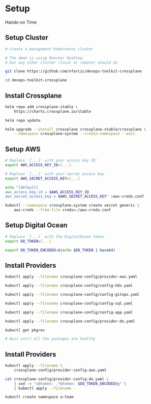 <!-- .slide: data-background="../img/background/hands-on.jpg" -->
# Setup

<div class="label">Hands-on Time</div>


## Setup Cluster

```bash
# Create a management Kubernetes cluster

# The demo is using Rancher Desktop,
# but any other cluster (local or remote) should do

git clone https://github.com/vfarcic/devops-toolkit-crossplane

cd devops-toolkit-crossplane
```


## Install Crossplane

```bash
helm repo add crossplane-stable \
    https://charts.crossplane.io/stable

helm repo update

helm upgrade --install crossplane crossplane-stable/crossplane \
    --namespace crossplane-system --create-namespace --wait
```


## Setup AWS

```bash
# Replace `[...]` with your access key ID`
export AWS_ACCESS_KEY_ID=[...]

# Replace `[...]` with your secret access key
export AWS_SECRET_ACCESS_KEY=[...]

echo "[default]
aws_access_key_id = $AWS_ACCESS_KEY_ID
aws_secret_access_key = $AWS_SECRET_ACCESS_KEY" >aws-creds.conf

kubectl --namespace crossplane-system create secret generic \
    aws-creds --from-file creds=./aws-creds.conf
```


## Setup Digital Ocean

```bash
# Replace `[...]` with the DigitalOcean token
export DO_TOKEN=[...]

export DO_TOKEN_ENCODED=$(echo $DO_TOKEN | base64)
```


## Install Providers

```bash
kubectl apply --filename crossplane-config/provider-aws.yaml

kubectl apply --filename crossplane-config/config-k8s.yaml

kubectl apply --filename crossplane-config/config-gitops.yaml

kubectl apply --filename crossplane-config/config-sql.yaml

kubectl apply --filename crossplane-config/config-app.yaml

kubectl apply --filename crossplane-config/provider-do.yaml

kubectl get pkgrev

# Wait until all the packages are healthy
```


## Install Providers

```bash
kubectl apply --filename \
    crossplane-config/provider-config-aws.yaml

cat crossplane-config/provider-config-do.yaml \
    | sed -e "s@token: .*@token: $DO_TOKEN_ENCODED@g" \
    | kubectl apply --filename -

kubectl create namespace a-team
```